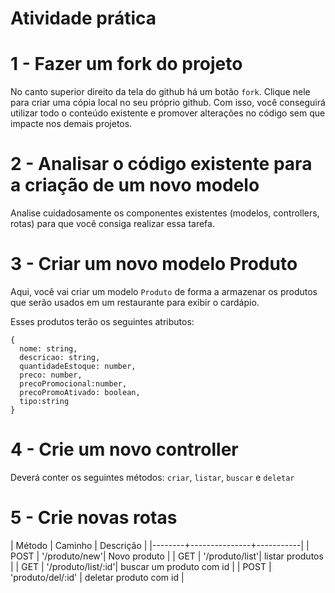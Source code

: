# Atividade prática

# 1 - Fazer um fork do projeto
No canto superior direito da tela do github há um botão `fork`. Clique nele
para criar uma cópia local no seu próprio github. Com isso, você conseguirá
utilizar todo o conteúdo existente e promover alterações no código sem que
impacte nos demais projetos.

# 2 - Analisar o código existente para a criação de um novo modelo

Analise cuidadosamente os componentes existentes (modelos, controllers, rotas)
para que você consiga realizar essa tarefa.

# 3 - Criar um novo modelo Produto

Aqui, você vai criar um modelo `Produto` de forma a armazenar os produtos que
serão usados em um restaurante para exibir o cardápio.

Esses produtos terão os seguintes atributos:
```
{
  nome: string,
  descricao: string,
  quantidadeEstoque: number,
  preco: number,
  precoPromocional:number,
  precoPromoAtivado: boolean,
  tipo:string
}
```
# 4 - Crie um novo controller

Deverá conter os seguintes métodos: `criar`, `listar`, `buscar` e `deletar`

# 5 - Crie novas rotas

| Método | Caminho       | Descrição | 
|--------+---------------+-----------|
| POST   | '/produto/new'| Novo produto | 
| GET   | '/produto/list'| listar produtos | 
| GET   | '/produto/list/:id'| buscar um produto com id | 
| POST  | 'produto/del/:id' | deletar produto com id | 

